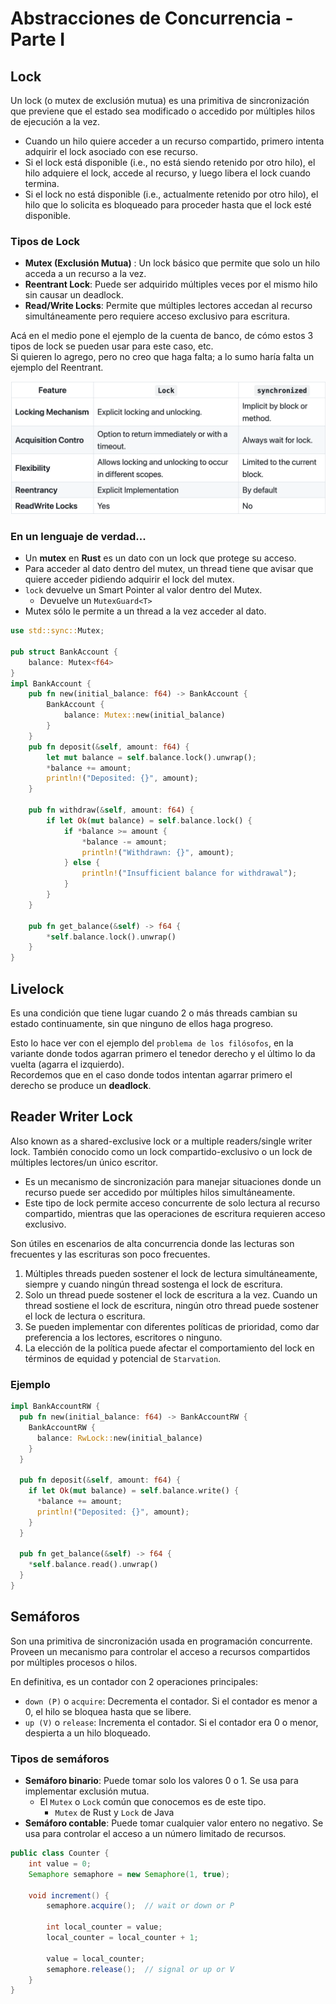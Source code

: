 # Abstracciones de Concurrencia - Parte I

## Lock

Un lock (o mutex de exclusión mutua) es una primitiva de sincronización que previene que el estado sea modificado o accedido por múltiples hilos de ejecución a la vez.

- Cuando un hilo quiere acceder a un recurso compartido, primero intenta adquirir el lock asociado con ese recurso.
- Si el lock está disponible (i.e., no está siendo retenido por otro hilo), el hilo adquiere el lock, accede al recurso, y luego libera el lock cuando termina.
- Si el lock no está disponible (i.e., actualmente retenido por otro hilo), el hilo que lo solicita es bloqueado para proceder hasta que el lock esté disponible.

### Tipos de Lock

- **Mutex (Exclusión Mutua)** : Un lock básico que permite que solo un hilo acceda a un recurso a la vez.
- **Reentrant Lock**: Puede ser adquirido múltiples veces por el mismo hilo sin causar un deadlock.
- **Read/Write Locks**: Permite que múltiples lectores accedan al recurso simultáneamente pero requiere acceso exclusivo para escritura.

Acá en el medio pone el ejemplo de la cuenta de banco, de cómo estos 3 tipos de lock se pueden usar para este caso,
etc. \
Si quieren lo agrego, pero no creo que haga falta; a lo sumo haría falta un ejemplo del Reentrant.

![img.png](locks_vs_synch.png)

### En un lenguaje de verdad...

- Un **mutex** en **Rust** es un dato con un lock que protege su acceso.
- Para acceder al dato dentro del mutex, un thread tiene que avisar que quiere acceder pidiendo adquirir el lock del mutex.
- `lock` devuelve un Smart Pointer al valor dentro del Mutex.
  - Devuelve un `MutexGuard<T>`
- Mutex sólo le permite a un thread a la vez acceder al dato.

```rust
use std::sync::Mutex;

pub struct BankAccount {
    balance: Mutex<f64>
}
impl BankAccount {
    pub fn new(initial_balance: f64) -> BankAccount {
        BankAccount {
            balance: Mutex::new(initial_balance)
        }
    }
    pub fn deposit(&self, amount: f64) {
        let mut balance = self.balance.lock().unwrap();
        *balance += amount;
        println!("Deposited: {}", amount);
    }

    pub fn withdraw(&self, amount: f64) {
        if let Ok(mut balance) = self.balance.lock() {
            if *balance >= amount {
                *balance -= amount;
                println!("Withdrawn: {}", amount);
            } else {
                println!("Insufficient balance for withdrawal");
            }
        }
    }

    pub fn get_balance(&self) -> f64 {
        *self.balance.lock().unwrap()
    }
}
```

## Livelock
Es una condición que tiene lugar cuando 2 o más threads cambian su estado continuamente, sin que ninguno de ellos haga progreso.

Esto lo hace ver con el ejemplo del `problema de los filósofos`, en la variante donde todos agarran primero el tenedor
derecho y el último lo da vuelta (agarra el izquierdo).\
Recordemos que en el caso donde todos intentan agarrar primero el derecho se produce un **deadlock**.

## Reader Writer Lock

Also known as a shared-exclusive lock or a multiple readers/single writer lock.
También conocido como un lock compartido-exclusivo o un lock de múltiples lectores/un único escritor.

- Es un mecanismo de sincronización para manejar situaciones donde un recurso puede ser accedido por múltiples hilos
  simultáneamente.
- Este tipo de lock permite acceso concurrente de solo lectura al recurso compartido, mientras que las operaciones de
  escritura requieren acceso exclusivo.

Son útiles en escenarios de alta concurrencia donde las lecturas son frecuentes y las escrituras son poco frecuentes.

1. Múltiples threads pueden sostener el lock de lectura simultáneamente, siempre y cuando ningún thread sostenga el lock de escritura.
2. Solo un thread puede sostener el lock de escritura a la vez. Cuando un thread sostiene el lock de escritura, ningún otro thread puede sostener el lock de lectura o escritura.
3. Se pueden implementar con diferentes políticas de prioridad, como dar preferencia a los lectores, escritores o ninguno.
4. La elección de la política puede afectar el comportamiento del lock en términos de equidad y potencial de `Starvation`.

### Ejemplo

```rust
impl BankAccountRW {
  pub fn new(initial_balance: f64) -> BankAccountRW {
    BankAccountRW {
      balance: RwLock::new(initial_balance)
    }
  }

  pub fn deposit(&self, amount: f64) {
    if let Ok(mut balance) = self.balance.write() {
      *balance += amount;
      println!("Deposited: {}", amount);
    }
  }

  pub fn get_balance(&self) -> f64 {
    *self.balance.read().unwrap()
  }
}
```

## Semáforos
Son una primitiva de sincronización usada en programación concurrente.\
Proveen un mecanismo para controlar el acceso a recursos compartidos por múltiples procesos o hilos.

En definitiva, es un contador con 2 operaciones principales:
- `down (P)` o `acquire`: Decrementa el contador. Si el contador es menor a 0, el hilo se bloquea hasta que se libere.
- `up (V)` o `release`: Incrementa el contador. Si el contador era 0 o menor, despierta a un hilo bloqueado.

### Tipos de semáforos
- **Semáforo binario**: Puede tomar solo los valores 0 o 1. Se usa para implementar exclusión mutua.
  - El `Mutex` o `Lock` común que conocemos es de este tipo.
    - `Mutex` de Rust y `Lock` de Java
- **Semáforo contable**: Puede tomar cualquier valor entero no negativo. Se usa para controlar el acceso a un número
  limitado de recursos.
```java
public class Counter {
    int value = 0;
    Semaphore semaphore = new Semaphore(1, true);

    void increment() {
        semaphore.acquire();  // wait or down or P

        int local_counter = value;
        local_counter = local_counter + 1;

        value = local_counter;
        semaphore.release();  // signal or up or V
    }
}
```

